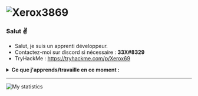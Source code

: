 # ![Xerox3869](https://github.com/Xerox3869/Xerox3869/blob/main/GTA-Casino-Heist-Website.jpg)

### Salut ✌
- Salut, je suis un apprenti développeur.
- Contactez-moi sur discord si nécessaire : **33X#8329**
- TryHackMe : https://tryhackme.com/p/Xerox69

<details>
 <summary><strong>Ce que j'apprends/travaille en ce moment :</strong></summary>
   - Python <br/>
  - C++ <br/>
 - L'infosec <br/>
</details>

---
![My statistics](https://github-readme-stats.vercel.app/api?username=33Xl&show_icons=true&hide=["prs","issues","contribs"])
